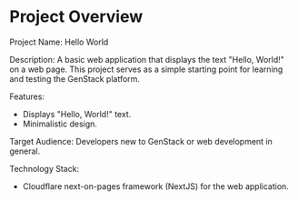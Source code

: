 # Project Overview

Project Name: Hello World

Description: A basic web application that displays the text "Hello, World!" on a web page. This project serves as a simple starting point for learning and testing the GenStack platform.

Features:

*   Displays "Hello, World!" text.
*   Minimalistic design.

Target Audience: Developers new to GenStack or web development in general.

Technology Stack:

*   Cloudflare next-on-pages framework (NextJS) for the web application.
